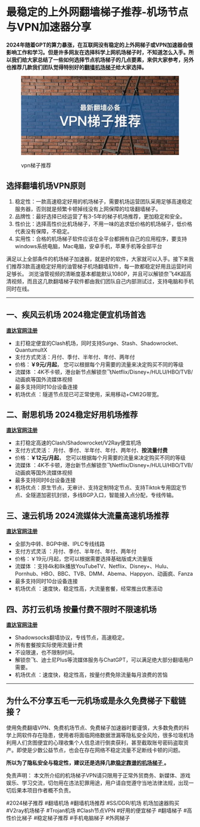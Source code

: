 # 最稳定的上外网翻墙梯子推荐-机场节点与VPN加速器分享

**2024年随着GPT的算力暴涨，在互联网没有稳定的上外网梯子或VPN加速器会很影响工作和学习。但是许多网友在选择科学上网机场梯子时，不知道怎么入手。所以我们给大家总结了一些如何选择节点机场梯子的几点要素，来供大家参考，另外也推荐几款我们团队觉得特别好的**[**翻墙机场梯子**](https://github.com/AlipJJ/Top5)**给大家选择。**

<figure><img src=".gitbook/assets/梯子推荐 (1).png" alt=""><figcaption><p>vpn梯子推荐</p></figcaption></figure>

## 选择翻墙机场VPN原则

1. 稳定性：一款高速稳定好用的机场梯子，需要机场运营团队采用足够高速稳定服务器，否则就是频繁卡顿掉线没有上网保障的垃圾翻墙梯子。
2. 品牌性：最好选择已经运营了有3-5年的梯子机场推荐，更加稳定和安全。
3. 性价比：选择高性价比机场梯子，不用一味的追求低价格的机场梯子，低价格代表没有保障，不稳定。
4. 实用性：合格的机场梯子软件应该在全平台都拥有自己的应用程序，要支持windows系统电脑，Mac电脑，安卓手机，苹果手机等全部平台

满足以上全部条件的机场梯子加速器，就是好的软件，大家就可以入手。接下来我们推荐3款高速稳定好用的油管梯子机场翻墙软件，每一款都稳定好用且运营时间足够长。 浏览油管视频的清晰度基本都能默认1080P，并且可以解锁奈飞4K超高清视频，而且这几款翻墙梯子软件都由我们团队自己内部测试过，支持电脑和手机同时在线。

***

## 一、疾风云机场 2024稳定便宜机场首选

[**直达官网注册**](https://go.51tz.cc/jfcloud)

* 主打稳定便宜的Clash机场，同时支持Surge、Stash、Shadowrocket、QuantumultX
* 支付方式灵活：月付、季付、半年付、年付、两年付
* 价格：**￥9元/月起**， 您可以根据每个月需要的流量来决定购买不同的等级
* 流媒体 ：4K不卡顿，港台新节点解锁奈飞Netflix/Disney+/HULU/HBO/TVB/动画疯等国外流媒体视频
* 最多支持同时10台设备连接
* 机场优点 ：隧道节点现已可正常使用，采用移动+CMI2G带宽。

## 二、耐思机场 2024稳定好用机场推荐

[**直达官网注册**](https://go.51tz.cc/nicecloud)

* 主打稳定高速的Clash/Shadowrocket/V2Ray便宜机场
* 支付方式灵活： 月付、季付、半年付、年付、两年付、**按流量付费**
* 价格：**￥12元/月起**， 您可以根据每个月需要的流量来决定购买不同的等级
* 流媒体 ：4K不卡顿，港台新节点解锁奈飞Netflix/Disney+/HULU/HBO/TVB/动画疯等国外流媒体视频
* 最多支持同时6台设备连接
* 机场优点：原生节点，无审计、支持定制特定节点、支持Tiktok专用固定节点、全隧道加密抗封锁，多线BGP入口，智能接入点分配，专线传输。

## 三、速云机场 2024流媒体大流量高速机场推荐

[**直达官网注册**](https://go.51tz.cc/sycloud)

* 全部为中转、BGP中继、IPLC专线线路
* 支付方式灵活 ：月付、季付、半年付、年付、两年付
* 价格：￥19元/月起，您可以根据需要选择基础版或大流量版
* 流媒体 ：支持4k和8k播放YouTubeTV、Netflix、Disney+、Hulu、Pornhub、HBO、BBC、TVB、DMM、Abema、Happyon、动画疯、Fanza
* 最多支持同时10台设备连接
* 机场优点 ：速度快，稳定性高，大流量套餐，经常推出优惠活动

## 四、苏打云机场 按量付费不限时不限速机场

[**直达官网注册**](https://go.51tz.cc/sodacloud)

* Shadowsocks翻墙协议，专线节点，高速稳定。
* 所有套餐按实际使用流量计费
* 不设限速，也不限制时间。
* 解锁奈飞、迪士尼Plus等流媒体服务与ChatGPT，可以满足绝大部分翻墙用户需要。
* 机场优点 ：速度快，稳定性高，按量付费免除流量每月浪费的苦恼

***

## 为什么不分享五毛一元机场或是永久免费梯子下载链接？

使用免费翻墙VPN、免费机场节点、免费梯子加速器时要谨慎，大多数免费的科学上网软件存在隐患，使用者将面临网络数据泄漏等隐私安全风险，很多垃圾机场利用人们贪图便宜的心理收集个人信息进行倒卖获利，甚至截取账号密码盗取资产。即使是少数公益节点，也会在存在网络不稳定流量不足断线卡顿的问题。

**所以为了隐私安全与稳定性，建议还是选择几款**[**稳定靠谱的机场梯子** ](https://reactchina.sxlcdn.com/t/topic/40257)**。**

免责声明： 本文所介绍的机场梯子VPN请只限用于正常外贸商务、新媒体、游戏娱乐、学习交流，切勿用在违法犯罪用途，用户请自觉遵守当地法律法规，出现一切后果本项目作者概不负责。

\#2024梯子推荐 #翻墙机场 #翻墙机场推荐 #SS/DDR/机场 机场加速器购买 #V2ray机场梯子 #Trojan机场 #Clash节点VPN #好用的便宜梯子 #翻墙梯子 #高性价比梯子 #稳定梯子推荐 #手机电脑梯子 #外网梯子
